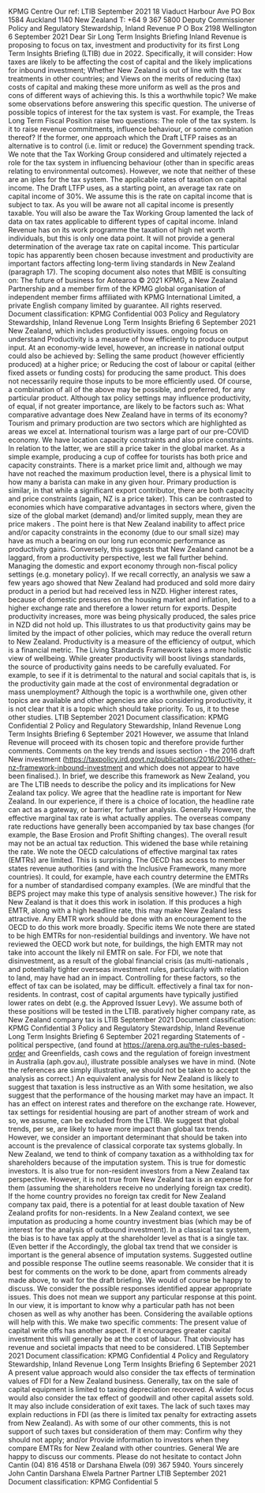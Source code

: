 KPMG Centre Our ref: LTIB September 2021 18 Viaduct Harbour Ave PO Box 1584 Auckland 1140 New Zealand T: +64 9 367 5800 Deputy Commissioner Policy and Regulatory Stewardship, Inland Revenue P O Box 2198 Wellington 6 September 2021 Dear Sir Long Term Insights Briefing Inland Revenue is proposing to focus on tax, investment and productivity for its first Long Term Insights Briefing (LTIB) due in 2022. Specifically, it will consider: How taxes are likely to be affecting the cost of capital and the likely implications for inbound investment; Whether New Zealand is out of line with the tax treatments in other countries; and Views on the merits of reducing (tax) costs of capital and making these more uniform as well as the pros and cons of different ways of achieving this. Is this a worthwhile topic? We make some observations before answering this specific question. The universe of possible topics of interest for the tax system is vast. For example, the Treas Long Term Fiscal Position raise two questions: The role of the tax system. Is it to raise revenue commitments, influence behaviour, or some combination thereof? If the former, one approach which the Draft LTFP raises as an alternative is to control (i.e. limit or reduce) the Government spending track. We note that the Tax Working Group considered and ultimately rejected a role for the tax system in influencing behaviour (other than in specific areas relating to environmental outcomes). However, we note that neither of these are an iples for the tax system. The applicable rates of taxation on capital income. The Draft LTFP uses, as a starting point, an average tax rate on capital income of 30%. We assume this is the rate on capital income that is subject to tax. As you will be aware not all capital income is presently taxable. You will also be aware the Tax Working Group lamented the lack of data on tax rates applicable to different types of capital income. Inland Revenue has on its work programme the taxation of high net worth individuals, but this is only one data point. It will not provide a general determination of the average tax rate on capital income. This particular topic has apparently been chosen because investment and productivity are important factors affecting long-term living standards in New Zealand (paragraph 17). The scoping document also notes that MBIE is consulting on: The future of business for Aotearoa © 2021 KPMG, a New Zealand Partnership and a member firm of the KPMG global organisation of independent member firms affiliated with KPMG International Limited, a private English company limited by guarantee. All rights reserved. Document classification: KPMG Confidential 003 Policy and Regulatory Stewardship, Inland Revenue Long Term Insights Briefing 6 September 2021 New Zealand, which includes productivity issues. ongoing focus on understand Productivity is a measure of how efficiently to produce output input. At an economy-wide level, however, an increase in national output could also be achieved by: Selling the same product (however efficiently produced) at a higher price; or Reducing the cost of labour or capital (either fixed assets or funding costs) for producing the same product. This does not necessarily require those inputs to be more efficiently used. Of course, a combination of all of the above may be possible, and preferred, for any particular product. Although tax policy settings may influence productivity, of equal, if not greater importance, are likely to be factors such as: What comparative advantage does New Zealand have in terms of its economy? Tourism and primary production are two sectors which are highlighted as areas we excel at. International tourism was a large part of our pre-COVID economy. We have location capacity constraints and also price constraints. In relation to the latter, we are still a price taker in the global market. As a simple example, producing a cup of coffee for tourists has both price and capacity constraints. There is a market price limit and, although we may have not reached the maximum production level, there is a physical limit to how many a barista can make in any given hour. Primary production is similar, in that while a significant export contributor, there are both capacity and price constraints (again, NZ is a price taker). This can be contrasted to economies which have comparative advantages in sectors where, given the size of the global market (demand) and/or limited supply, mean they are price makers . The point here is that New Zealand inability to affect price and/or capacity constraints in the economy (due to our small size) may have as much a bearing on our long run economic performance as productivity gains. Conversely, this suggests that New Zealand cannot be a laggard, from a productivity perspective, lest we fall further behind. Managing the domestic and export economy through non-fiscal policy settings (e.g. monetary policy). If we recall correctly, an analysis we saw a few years ago showed that New Zealand had produced and sold more dairy product in a period but had received less in NZD. Higher interest rates, because of domestic pressures on the housing market and inflation, led to a higher exchange rate and therefore a lower return for exports. Despite productivity increases, more was being physically produced, the sales price in NZD did not hold up. This illustrates to us that productivity gains may be limited by the impact of other policies, which may reduce the overall return to New Zealand. Productivity is a measure of the efficiency of output, which is a financial metric. The Living Standards Framework takes a more holistic view of wellbeing. While greater productivity will boost livings standards, the source of productivity gains needs to be carefully evaluated. For example, to see if it is detrimental to the natural and social capitals that is, is the productivity gain made at the cost of environmental degradation or mass unemployment? Although the topic is a worthwhile one, given other topics are available and other agencies are also considering productivity, it is not clear that it is a topic which should take priority. To us, it to these other studies. LTIB September 2021 Document classification: KPMG Confidential 2 Policy and Regulatory Stewardship, Inland Revenue Long Term Insights Briefing 6 September 2021 However, we assume that Inland Revenue will proceed with its chosen topic and therefore provide further comments. Comments on the key trends and issues section - the 2016 draft New investment (https://taxpolicy.ird.govt.nz/publications/2016/2016-other-nz-framework-inbound-investment and which does not appear to have been finalised.). In brief, we describe this framework as New Zealand, you are The LTIB needs to describe the policy and its implications for New Zealand tax policy. We agree that the headline rate is important for New Zealand. In our experience, if there is a choice of location, the headline rate can act as a gateway, or barrier, for further analysis. Generally However, the effective marginal tax rate is what actually applies. The overseas company rate reductions have generally been accompanied by tax base changes (for example, the Base Erosion and Profit Shifting changes). The overall result may not be an actual tax reduction. This widened the base while retaining the rate. We note the OECD calculations of effective marginal tax rates (EMTRs) are limited. This is surprising. The OECD has access to member states revenue authorities (and with the Inclusive Framework, many more countries). It could, for example, have each country determine the EMTRs for a number of standardised company examples. (We are mindful that the BEPS project may make this type of analysis sensitive however.) The risk for New Zealand is that it does this work in isolation. If this produces a high EMTR, along with a high headline rate, this may make New Zealand less attractive. Any EMTR work should be done with an encouragement to the OECD to do this work more broadly. Specific items We note there are stated to be high EMTRs for non-residential buildings and inventory. We have not reviewed the OECD work but note, for buildings, the high EMTR may not take into account the likely nil EMTR on sale. For FDI, we note that disinvestment, as a result of the global financial crisis (as multi-nationals , and potentially tighter overseas investment rules, particularly with relation to land, may have had an in impact. Controlling for these factors, so the effect of tax can be isolated, may be difficult. effectively a final tax for non-residents. In contrast, cost of capital arguments have typically justified lower rates on debt (e.g. the Approved Issuer Levy). We assume both of these positions will be tested in the LTIB. paratively higher company rate, as New Zealand company tax is LTIB September 2021 Document classification: KPMG Confidential 3 Policy and Regulatory Stewardship, Inland Revenue Long Term Insights Briefing 6 September 2021 regarding Statements of -political perspective, (and found at https://arena.org.au/the-rules-based-order and Greenfields, cash cows and the regulation of foreign investment in Australia (aph.gov.au), illustrate possible analyses we have in mind. (Note the references are simply illustrative, we should not be taken to accept the analysis as correct.) An equivalent analysis for New Zealand is likely to suggest that taxation is less instructive as an With some hesitation, we also suggest that the performance of the housing market may have an impact. It has an effect on interest rates and therefore on the exchange rate. However, tax settings for residential housing are part of another stream of work and so, we assume, can be excluded from the LTIB. We suggest that global trends, per se, are likely to have more impact than global tax trends. However, we consider an important determinant that should be taken into account is the prevalence of classical corporate tax systems globally. In New Zealand, we tend to think of company taxation as a withholding tax for shareholders because of the imputation system. This is true for domestic investors. It is also true for non-resident investors from a New Zealand tax perspective. However, it is not true from New Zealand tax is an expense for them (assuming the shareholders receive no underlying foreign tax credit). If the home country provides no foreign tax credit for New Zealand company tax paid, there is a potential for at least double taxation of New Zealand profits for non-residents. In a New Zealand context, we see imputation as producing a home country investment bias (which may be of interest for the analysis of outbound investment). In a classical tax system, the bias is to have tax apply at the shareholder level as that is a single tax. (Even better if the Accordingly, the global tax trend that we consider is important is the general absence of imputation systems. Suggested outline and possible response The outline seems reasonable. We consider that it is best for comments on the work to be done, apart from comments already made above, to wait for the draft briefing. We would of course be happy to discuss. We consider the possible responses identified appear appropriate issues. This does not mean we support any particular response at this point. In our view, it is important to know why a particular path has not been chosen as well as why another has been. Considering the available options will help with this. We make two specific comments: The present value of capital write offs has another aspect. If it encourages greater capital investment this will generally be at the cost of labour. That obviously has revenue and societal impacts that need to be considered. LTIB September 2021 Document classification: KPMG Confidential 4 Policy and Regulatory Stewardship, Inland Revenue Long Term Insights Briefing 6 September 2021 A present value approach would also consider the tax effects of termination values of FDI for a New Zealand business. Generally, tax on the sale of capital equipment is limited to taxing depreciation recovered. A wider focus would also consider the tax effect of goodwill and other capital assets sold. It may also include consideration of exit taxes. The lack of such taxes may explain reductions in FDI (as there is limited tax penalty for extracting assets from New Zealand). As with some of our other comments, this is not support of such taxes but consideration of them may: Confirm why they should not apply; and/or Provide information to investors when they compare EMTRs for New Zealand with other countries. General We are happy to discuss our comments. Please do not hesitate to contact John Cantin (04) 816 4518 or Darshana Elwela (09) 367 5940. Yours sincerely John Cantin Darshana Elwela Partner Partner LTIB September 2021 Document classification: KPMG Confidential 5